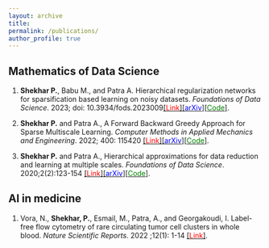 ```yaml
---
layout: archive
title:
permalink: /publications/
author_profile: true
---
```


<!-- {% if author.googlescholar %}
  You can also find my articles on <u><a href="{{author.googlescholar}}">my Google Scholar profile</a>.</u>
{% endif %}

{% include base_path %}

{% for post in site.publications reversed %}
  {% include archive-single.html %}
{% endfor %} -->

## Mathematics of Data Science
1. **Shekhar P.**, Babu M., and Patra A. Hierarchical regularization networks for sparsification based learning on noisy datasets. *Foundations of Data Science*. 2023; doi: 10.3934/fods.2023009[[<span style="color:red">Link</span>]](https://www.aimsciences.org/article/doi/10.3934/fods.2023009?viewType=HTML)[[<span style="color:blue">arXiv</span>]](https://arxiv.org/pdf/2006.05444.pdf)[[<span style="color:green">Code</span>]](https://github.com/p-shekhar/Hierarchical_noisy).

2. **Shekhar P.** and Patra A., A Forward Backward Greedy Approach for Sparse Multiscale Learning. *Computer Methods in Applied Mechanics and Engineering*. 2022; 400: 115420 [[<span style="color:red">Link</span>]](https://www.sciencedirect.com/science/article/pii/S0045782522004698)[[<span style="color:blue">arXiv</span>]](https://arxiv.org/pdf/2102.07068.pdf)[[<span style="color:green">Code</span>]](https://github.com/p-shekhar/Multiscale-code).

3. **Shekhar P.** and Patra A., Hierarchical approximations for data reduction and learning at multiple scales. *Foundations of Data Science*. 2020;2(2):123-154 [[<span style="color:red">Link</span>]](https://www.aimsciences.org/article/doi/10.3934/fods.2020008)[[<span style="color:blue">arXiv</span>]](https://arxiv.org/pdf/1906.11426.pdf)[[<span style="color:green">Code</span>]](https://github.com/p-shekhar/Hierarchical_multiscale).

## AI in medicine
1. Vora, N., **Shekhar, P.**, Esmail, M., Patra, A., and Georgakoudi, I. Label-free flow cytometry of rare circulating tumor cell clusters in whole blood. *Nature Scientific Reports*. 2022 ;12(1): 1-14 [[<span style="color:red">Link</span>]](https://www.nature.com/articles/s41598-022-14003-5).




